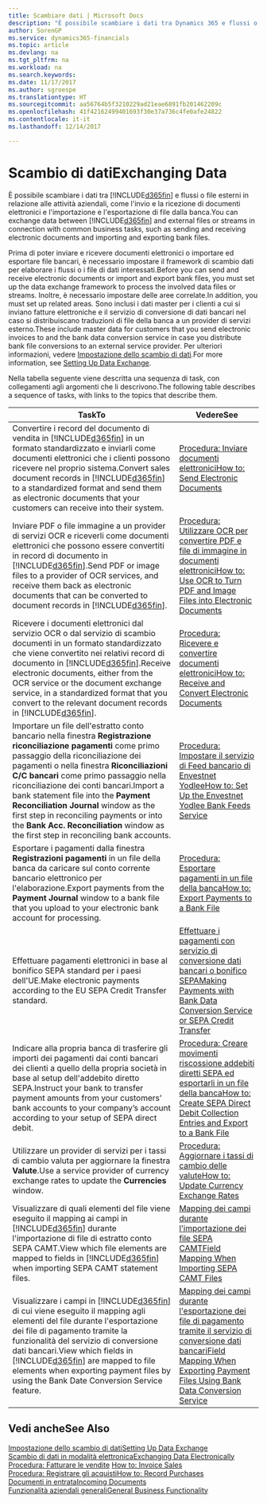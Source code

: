 ```yaml
---
title: Scambiare dati | Microsoft Docs
description: "È possibile scambiare i dati tra Dynamics 365 e flussi o file esterni in relazione alle attività aziendali, come l'invio e la ricezione di documenti elettronici e l'importazione e l'esportazione di file dalla banca."
author: SorenGP
ms.service: dynamics365-financials
ms.topic: article
ms.devlang: na
ms.tgt_pltfrm: na
ms.workload: na
ms.search.keywords: 
ms.date: 11/17/2017
ms.author: sgroespe
ms.translationtype: HT
ms.sourcegitcommit: aa56764b5f3210229ad21eae6891fb201462209c
ms.openlocfilehash: 41f42162499401693f30e37a736c4fe0afe24822
ms.contentlocale: it-it
ms.lasthandoff: 12/14/2017

---
```

# <a name="exchanging-data"></a><span data-ttu-id="c54c3-103">Scambio di dati</span><span class="sxs-lookup"><span data-stu-id="c54c3-103">Exchanging Data</span></span>
<span data-ttu-id="c54c3-104">È possibile scambiare i dati tra [!INCLUDE[d365fin](includes/d365fin_md.md)] e flussi o file esterni in relazione alle attività aziendali, come l'invio e la ricezione di documenti elettronici e l'importazione e l'esportazione di file dalla banca.</span><span class="sxs-lookup"><span data-stu-id="c54c3-104">You can exchange data between [!INCLUDE[d365fin](includes/d365fin_md.md)] and external files or streams in connection with common business tasks, such as sending and receiving electronic documents and importing and exporting bank files.</span></span>  

<span data-ttu-id="c54c3-105">Prima di poter inviare e ricevere documenti elettronici o importare ed esportare file bancari, è necessario impostare il framework di scambio dati per elaborare i flussi o i file di dati interessati.</span><span class="sxs-lookup"><span data-stu-id="c54c3-105">Before you can send and receive electronic documents or import and export bank files, you must set up the data exchange framework to process the involved data files or streams.</span></span> <span data-ttu-id="c54c3-106">Inoltre, è necessario impostare delle aree correlate.</span><span class="sxs-lookup"><span data-stu-id="c54c3-106">In addition, you must set up related areas.</span></span> <span data-ttu-id="c54c3-107">Sono inclusi i dati master per i clienti a cui si inviano fatture elettroniche e il servizio di conversione di dati bancari nel caso si distribuiscano traduzioni di file della banca a un provider di servizi esterno.</span><span class="sxs-lookup"><span data-stu-id="c54c3-107">These include master data for customers that you send electronic invoices to and the bank data conversion service in case you distribute bank file conversions to an external service provider.</span></span> <span data-ttu-id="c54c3-108">Per ulteriori informazioni, vedere [Impostazione dello scambio di dati](across-set-up-data-exchange.md).</span><span class="sxs-lookup"><span data-stu-id="c54c3-108">For more information, see [Setting Up Data Exchange](across-set-up-data-exchange.md).</span></span>  

 <span data-ttu-id="c54c3-109">Nella tabella seguente viene descritta una sequenza di task, con collegamenti agli argomenti che li descrivono.</span><span class="sxs-lookup"><span data-stu-id="c54c3-109">The following table describes a sequence of tasks, with links to the topics that describe them.</span></span>  

|<span data-ttu-id="c54c3-110">**Task**</span><span class="sxs-lookup"><span data-stu-id="c54c3-110">**To**</span></span>|<span data-ttu-id="c54c3-111">**Vedere**</span><span class="sxs-lookup"><span data-stu-id="c54c3-111">**See**</span></span>|  
|------------|-------------|  
|<span data-ttu-id="c54c3-112">Convertire i record del documento di vendita in [!INCLUDE[d365fin](includes/d365fin_md.md)] in un formato standardizzato e inviarli come documenti elettronici che i clienti possono ricevere nel proprio sistema.</span><span class="sxs-lookup"><span data-stu-id="c54c3-112">Convert sales document records in [!INCLUDE[d365fin](includes/d365fin_md.md)] to a standardized format and send them as electronic documents that your customers can receive into their system.</span></span>|[<span data-ttu-id="c54c3-113">Procedura: Inviare documenti elettronici</span><span class="sxs-lookup"><span data-stu-id="c54c3-113">How to: Send Electronic Documents</span></span>](sales-how-to-send-electronic-documents.md)|  
|<span data-ttu-id="c54c3-114">Inviare PDF o file immagine a un provider di servizi OCR e riceverli come documenti elettronici che possono essere convertiti in record di documento in [!INCLUDE[d365fin](includes/d365fin_md.md)].</span><span class="sxs-lookup"><span data-stu-id="c54c3-114">Send PDF or image files to a provider of OCR services, and receive them back as electronic documents that can be converted to document records in [!INCLUDE[d365fin](includes/d365fin_md.md)].</span></span>|[<span data-ttu-id="c54c3-115">Procedura: Utilizzare OCR per convertire PDF e file di immagine in documenti elettronici</span><span class="sxs-lookup"><span data-stu-id="c54c3-115">How to: Use OCR to Turn PDF and Image Files into Electronic Documents</span></span>](across-how-use-ocr-pdf-images-files.md)|  
|<span data-ttu-id="c54c3-116">Ricevere i documenti elettronici dal servizio OCR o dal servizio di scambio documenti in un formato standardizzato che viene convertito nei relativi record di documento in [!INCLUDE[d365fin](includes/d365fin_md.md)].</span><span class="sxs-lookup"><span data-stu-id="c54c3-116">Receive electronic documents, either from the OCR service or the document exchange service, in a standardized format that you convert to the relevant document records in [!INCLUDE[d365fin](includes/d365fin_md.md)].</span></span>|[<span data-ttu-id="c54c3-117">Procedura: Ricevere e convertire documenti elettronici</span><span class="sxs-lookup"><span data-stu-id="c54c3-117">How to: Receive and Convert Electronic Documents</span></span>](purchasing-how-to-receive-and-convert-electronic-documents.md)|  
|<span data-ttu-id="c54c3-118">Importare un file dell'estratto conto bancario nella finestra **Registrazione riconciliazione pagamenti** come primo passaggio della riconciliazione dei pagamenti o nella finestra **Riconciliazioni C/C bancari** come primo passaggio nella riconciliazione dei conti bancari.</span><span class="sxs-lookup"><span data-stu-id="c54c3-118">Import a bank statement file into the **Payment Reconciliation Journal** window as the first step in reconciling payments or into the **Bank Acc. Reconciliation** window as the first step in reconciling bank accounts.</span></span>|[<span data-ttu-id="c54c3-119">Procedura: Impostare il servizio di Feed bancario di Envestnet Yodlee</span><span class="sxs-lookup"><span data-stu-id="c54c3-119">How to: Set Up the Envestnet Yodlee Bank Feeds Service</span></span>](bank-how-setup-bank-statement-service.md)|  
|<span data-ttu-id="c54c3-120">Esportare i pagamenti dalla finestra **Registrazioni pagamenti** in un file della banca da caricare sul conto corrente bancario elettronico per l'elaborazione.</span><span class="sxs-lookup"><span data-stu-id="c54c3-120">Export payments from the **Payment Journal** window to a bank file that you upload to your electronic bank account for processing.</span></span>|[<span data-ttu-id="c54c3-121">Procedura: Esportare pagamenti in un file della banca</span><span class="sxs-lookup"><span data-stu-id="c54c3-121">How to: Export Payments to a Bank File</span></span>](payables-how-export-payments-bank-file.md)|
|<span data-ttu-id="c54c3-122">Effettuare pagamenti elettronici in base al bonifico SEPA standard per i paesi dell'UE.</span><span class="sxs-lookup"><span data-stu-id="c54c3-122">Make electronic payments according to the EU SEPA Credit Transfer standard.</span></span>|[<span data-ttu-id="c54c3-123">Effettuare i pagamenti con servizio di conversione dati bancari o bonifico SEPA</span><span class="sxs-lookup"><span data-stu-id="c54c3-123">Making Payments with Bank Data Conversion Service or SEPA Credit Transfer</span></span>](finance-make-payments-with-bank-data-conversion-service-or-sepa-credit-transfer.md)|  
|<span data-ttu-id="c54c3-124">Indicare alla propria banca di trasferire gli importi dei pagamenti dai conti bancari dei clienti a quello della propria società in base al setup dell'addebito diretto SEPA.</span><span class="sxs-lookup"><span data-stu-id="c54c3-124">Instruct your bank to transfer payment amounts from your customers’ bank accounts to your company’s account according to your setup of SEPA direct debit.</span></span>|[<span data-ttu-id="c54c3-125">Procedura: Creare movimenti riscossione addebiti diretti SEPA ed esportarli in un file della banca</span><span class="sxs-lookup"><span data-stu-id="c54c3-125">How to: Create SEPA Direct Debit Collection Entries and Export to a Bank File</span></span>](finance-how-create-sepa-direct-debit-collection-entries-export-bank-file.md)|  
|<span data-ttu-id="c54c3-126">Utilizzare un provider di servizi per i tassi di cambio valuta per aggiornare la finestra **Valute**.</span><span class="sxs-lookup"><span data-stu-id="c54c3-126">Use a service provider of currency exchange rates to update the **Currencies** window.</span></span>|[<span data-ttu-id="c54c3-127">Procedura: Aggiornare i tassi di cambio delle valute</span><span class="sxs-lookup"><span data-stu-id="c54c3-127">How to: Update Currency Exchange Rates</span></span>](finance-how-update-currencies.md)|  
|<span data-ttu-id="c54c3-128">Visualizzare di quali elementi del file viene eseguito il mapping ai campi in [!INCLUDE[d365fin](includes/d365fin_md.md)] durante l'importazione di file di estratto conto SEPA CAMT.</span><span class="sxs-lookup"><span data-stu-id="c54c3-128">View which file elements are mapped to fields in [!INCLUDE[d365fin](includes/d365fin_md.md)] when importing SEPA CAMT statement files.</span></span>|[<span data-ttu-id="c54c3-129">Mapping dei campi durante l'importazione dei file SEPA CAMT</span><span class="sxs-lookup"><span data-stu-id="c54c3-129">Field Mapping When Importing SEPA CAMT Files</span></span>](across-field-mapping-when-importing-sepa-camt-files.md)|  
|<span data-ttu-id="c54c3-130">Visualizzare i campi in [!INCLUDE[d365fin](includes/d365fin_md.md)] di cui viene eseguito il mapping agli elementi del file durante l'esportazione dei file di pagamento tramite la funzionalità del servizio di conversione dati bancari.</span><span class="sxs-lookup"><span data-stu-id="c54c3-130">View which fields in [!INCLUDE[d365fin](includes/d365fin_md.md)] are mapped to file elements when exporting payment files by using the Bank Date Conversion Service feature.</span></span>|[<span data-ttu-id="c54c3-131">Mapping dei campi durante l'esportazione dei file di pagamento tramite il servizio di conversione dati bancari</span><span class="sxs-lookup"><span data-stu-id="c54c3-131">Field Mapping When Exporting Payment Files Using Bank Data Conversion Service</span></span>](across-field-mapping-when-exporting-payment-files-using-bank-data-conversion-service.md)|  

## <a name="see-also"></a><span data-ttu-id="c54c3-132">Vedi anche</span><span class="sxs-lookup"><span data-stu-id="c54c3-132">See Also</span></span>  
[<span data-ttu-id="c54c3-133">Impostazione dello scambio di dati</span><span class="sxs-lookup"><span data-stu-id="c54c3-133">Setting Up Data Exchange</span></span>](across-set-up-data-exchange.md)  
[<span data-ttu-id="c54c3-134">Scambio di dati in modalità elettronica</span><span class="sxs-lookup"><span data-stu-id="c54c3-134">Exchanging Data Electronically</span></span>](across-data-exchange.md)  
<span data-ttu-id="c54c3-135">[Procedura: Fatturare le vendite](sales-how-invoice-sales.md) </span><span class="sxs-lookup"><span data-stu-id="c54c3-135">[How to: Invoice Sales](sales-how-invoice-sales.md) </span></span>  
[<span data-ttu-id="c54c3-136">Procedura: Registrare gli acquisti</span><span class="sxs-lookup"><span data-stu-id="c54c3-136">How to: Record Purchases</span></span>](purchasing-how-record-purchases.md)  
[<span data-ttu-id="c54c3-137">Documenti in entrata</span><span class="sxs-lookup"><span data-stu-id="c54c3-137">Incoming Documents</span></span>](across-income-documents.md)  
[<span data-ttu-id="c54c3-138">Funzionalità aziendali generali</span><span class="sxs-lookup"><span data-stu-id="c54c3-138">General Business Functionality</span></span>](ui-across-business-areas.md)  


